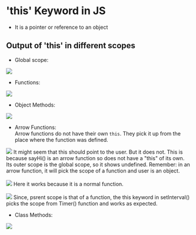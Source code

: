 # 'this' Keyword in JS

- It is a pointer or reference to an object

## Output of 'this' in different scopes

- Global scope:
<img src="https://i.imgur.com/YMdAAXd.png">

- Functions:
<img src="https://i.imgur.com/3Dgh4j8.png">

- Object Methods:
<img src="https://i.imgur.com/MH49WF5.png">

- Arrow Functions:<br>
Arrow functions do not have their own `this`. They pick it up from the place where the function was defined.
<img src="https://i.imgur.com/0d6hZwI.png">
    It might seem that this should point to the user. But it does not. This is because sayHi() is an arrow function so does not have a "this" of its own. Its outer scope is the global scope, so it shows undefined. Remember: in an arrow function, it will pick the scope of a function and user is an object.
    <br>
    <br>
    <img src="https://i.imgur.com/2PHLOMr.png">
    Here it works because it is a normal function.
    <br>
    <br>
    <img src="https://i.imgur.com/eqlwMjA.png">
    Since, psrent scope is that of a function, the this keyword in setInterval() picks the scope from Timer() function and works as expected.

- Class Methods:
<img src="https://i.imgur.com/D0nXgI1.png">

